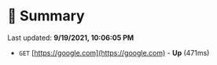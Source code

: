 # 📖 Summary
Last updated: **9/19/2021, 10:06:05 PM**

- `GET` [https://google.com](https://google.com) - **Up** (471ms)
